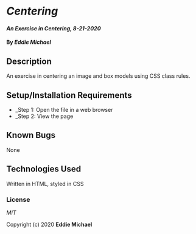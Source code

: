 # _Centering_

#### _An Exercise in Centering, 8-21-2020_

#### By _**Eddie Michael**_

## Description

An exercise in centering an image and box models using CSS class rules.  

## Setup/Installation Requirements

* _Step 1: Open the file in a web browser
* _Step 2: View the page

## Known Bugs

None

## Technologies Used

Written in HTML, styled in CSS

### License

*MIT*

Copyright (c) 2020 **Eddie Michael**